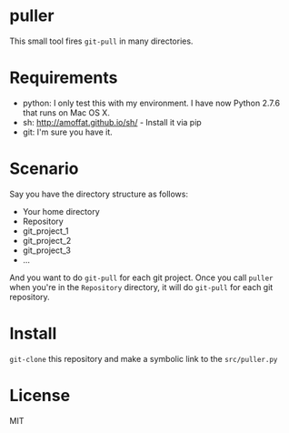 puller
======

This small tool fires `git-pull` in many directories.

Requirements
============

- python: I only test this with my environment. I have now Python 2.7.6 that runs on Mac OS X.
- sh: http://amoffat.github.io/sh/ - Install it via pip
- git: I'm sure you have it.

Scenario
========

Say you have the directory structure as follows:

- Your home directory
 - Repository
  - git_project_1
  - git_project_2
  - git_project_3
  - ...

And you want to do `git-pull` for each git project. Once you call `puller` when you're in the `Repository` directory, it will do `git-pull` for each git repository.

Install
=======

`git-clone` this repository and make a symbolic link to the `src/puller.py`

License
=======

MIT

